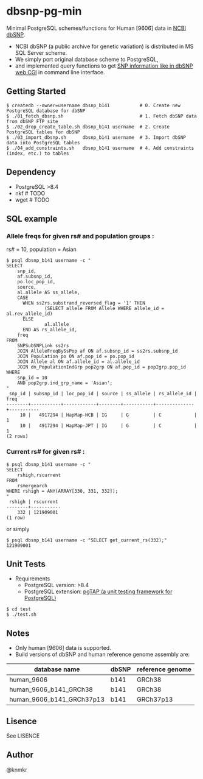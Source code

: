 # dbsnp-pg-min

Minimal PostgreSQL schemes/functions for Human [9606] data in [NCBI dbSNP](http://www.ncbi.nlm.nih.gov/SNP/).

- NCBI dbSNP (a public archive for genetic variation) is distributed in MS SQL Server scheme.
- We simply port original database scheme to PostgreSQL,
- and implemented query functions to get [SNP information like in dbSNP web CGI](http://www.ncbi.nlm.nih.gov/projects/SNP/snp_ref.cgi?rs=671) in command line interface.


## Getting Started

    $ createdb --owner=username dbsnp_b141           # 0. Create new PostgreSQL database for dbSNP
    $ ./01_fetch_dbsnp.sh                            # 1. Fetch dbSNP data from dbSNP FTP site
    $ ./02_drop_create_table.sh dbsnp_b141 username  # 2. Create PostgreSQL tables for dbSNP
    $ ./03_import_dbsnp.sh      dbsnp_b141 username  # 3. Import dbSNP data into PostgreSQL tables
    $ ./04_add_constraints.sh   dbsnp_b141 username  # 4. Add constraints (index, etc.) to tables


## Dependency

- PostgreSQL >8.4
- nkf   # TODO
- wget  # TODO


## SQL example

### Allele freqs for given rs\# and population groups :

rs# = 10, population = Asian

    $ psql dbsnp_b141 username -c "
    SELECT
        snp_id,
        af.subsnp_id,
        po.loc_pop_id,
        source,
        al.allele AS ss_allele,
        CASE
          WHEN ss2rs.substrand_reversed_flag = '1' THEN
                  (SELECT allele FROM Allele WHERE allele_id = al.rev_allele_id)
          ELSE
                  al.allele
          END AS rs_allele_id,
        freq
    FROM
        SNPSubSNPLink ss2rs
        JOIN AlleleFreqBySsPop af ON af.subsnp_id = ss2rs.subsnp_id
        JOIN Population po ON af.pop_id = po.pop_id
        JOIN Allele al ON af.allele_id = al.allele_id
        JOIN dn_PopulationIndGrp pop2grp ON af.pop_id = pop2grp.pop_id
    WHERE
        snp_id = 10
        AND pop2grp.ind_grp_name = 'Asian';
    "
     snp_id | subsnp_id | loc_pop_id | source | ss_allele | rs_allele_id |   freq
    --------+-----------+------------+--------+-----------+--------------+-----------
         10 |   4917294 | HapMap-HCB | IG     | G         | C            |         1
         10 |   4917294 | HapMap-JPT | IG     | G         | C            |         1
    (2 rows)

### Current rs\# for given rs\# :

    $ psql dbsnp_b141 username -c "
    SELECT
        rshigh,rscurrent
    FROM
        rsmergearch
    WHERE rshigh = ANY(ARRAY[330, 331, 332]);
    "
     rshigh | rscurrent
    --------+-----------
        332 | 121909001
    (1 row)

or simply

    $ psql dbsnp_b141 username -c "SELECT get_current_rs(332);"
    121909001


## Unit Tests

- Requirements
  - PostgreSQL version: >8.4
  - PostgreSQL extension: [pgTAP (a unit testing framework for PostgreSQL)](http://pgtap.org/)

```
$ cd test
$ ./test.sh
```


## Notes

- Only human [9606] data is supported.
- Build versions of dbSNP and human reference genome assembly are:

| database name             | dbSNP | reference genome |
|---------------------------|-------|------------------|
| human_9606                | b141  | GRCh38           |
| human_9606_b141_GRCh38    | b141  | GRCh38           |
| human_9606_b141_GRCh37p13 | b141  | GRCh37p13        |


## Lisence

See LISENCE


## Author

@knmkr

